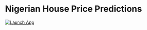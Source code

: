 # Nigerian House Price Predictions
[![Launch App](https://img.shields.io/badge/Launch-App-brightgreen?style=for-the-badge)](https://housepricepredictions-k8ugzz9pv54ezmswbdyg3g.streamlit.app/)
